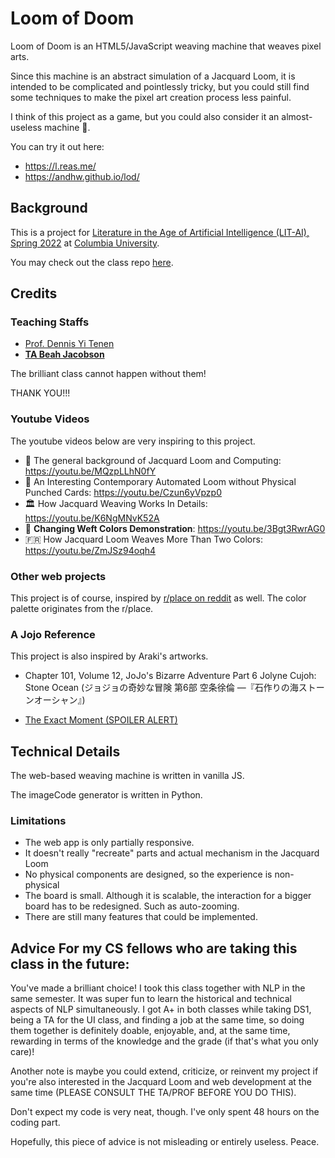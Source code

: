 # Loom of Doom

Loom of Doom is an HTML5/JavaScript weaving machine that weaves pixel arts.

Since this machine is an abstract simulation of a Jacquard Loom, it is intended
to be complicated and pointlessly tricky, but you could still find some
techniques to make the pixel art creation process less painful.

I think of this project as a game, but you could also consider it an 
almost-useless machine 🫠.

You can try it out here:

- https://l.reas.me/
- https://andhw.github.io/lod/

## Background

This is a project for [Literature in the Age of Artificial Intelligence (LIT-AI), Spring 2022](http://www.cs.columbia.edu/~sedwards/classes/2021/4995-fall/index.html) 
at [Columbia University](http://columbia.edu/).

You may check out the class repo [here](https://github.com/denten-courses/LITAI/tree/master/2022).

## Credits

### Teaching Staffs

- [Prof. Dennis Yi Tenen](https://github.com/denten)
- [**TA Beah Jacobson**](https://github.com/beahj)

The brilliant class cannot happen without them!

THANK YOU!!!

### Youtube Videos

The youtube videos below are very inspiring to this project.

- 📜 The general background of Jacquard Loom and Computing: https://youtu.be/MQzpLLhN0fY
- 🤖 An Interesting Contemporary Automated Loom without Physical Punched Cards: https://youtu.be/Czun6yVpzp0
- 🏛️ How Jacquard Weaving Works In Details: https://youtu.be/K6NgMNvK52A
- 🤩 **Changing Weft Colors Demonstration**: https://youtu.be/3Bgt3RwrAG0 <!-- This video is very clear. The best on Youtube. -->
- 🇫🇷 How Jacquard Loom Weaves More Than Two Colors: https://youtu.be/ZmJSz94oqh4

### Other web projects

This project is of course, inspired by [r/place on reddit](https://www.reddit.com/r/place/) as well.
The color palette originates from the r/place.

### A Jojo Reference

This project is also inspired by Araki's artworks.

- Chapter 101, Volume 12, JoJo's Bizarre Adventure Part 6 Jolyne Cujoh: Stone Ocean (ジョジョの奇妙な冒険 第6部 空条徐倫 ―『石作りの海ストーンオーシャン』)

- [The Exact Moment (SPOILER ALERT)](./jojo_reference.pdf)

## Technical Details

The web-based weaving machine is written in vanilla JS.

The imageCode generator is written in Python.

### Limitations

- The web app is only partially responsive.
- It doesn't really "recreate" parts and actual mechanism in the Jacquard Loom
- No physical components are designed, so the experience is non-physical
- The board is small. Although it is scalable, the interaction for a bigger board has to be redesigned. Such as auto-zooming.
- There are still many features that could be implemented.

## Advice For my CS fellows who are taking this class in the future:

You've made a brilliant choice! I took this class together with NLP in the same
semester. It was super fun to learn the historical and technical aspects of NLP
simultaneously. I got A+ in both classes while taking DS1, being a TA for the UI
class, and finding a job at the same time, so doing them together is definitely
doable, enjoyable, and, at the same time, rewarding in terms of the knowledge
and the grade (if that's what you only care)!

Another note is maybe you could extend, criticize, or reinvent my project if
you're also interested in the Jacquard Loom and web development at the same time
(PLEASE CONSULT THE TA/PROF BEFORE YOU DO THIS).

Don't expect my code is very neat, though. I've only spent 48 hours on the coding part.

Hopefully, this piece of advice is not misleading or entirely useless.
Peace.
